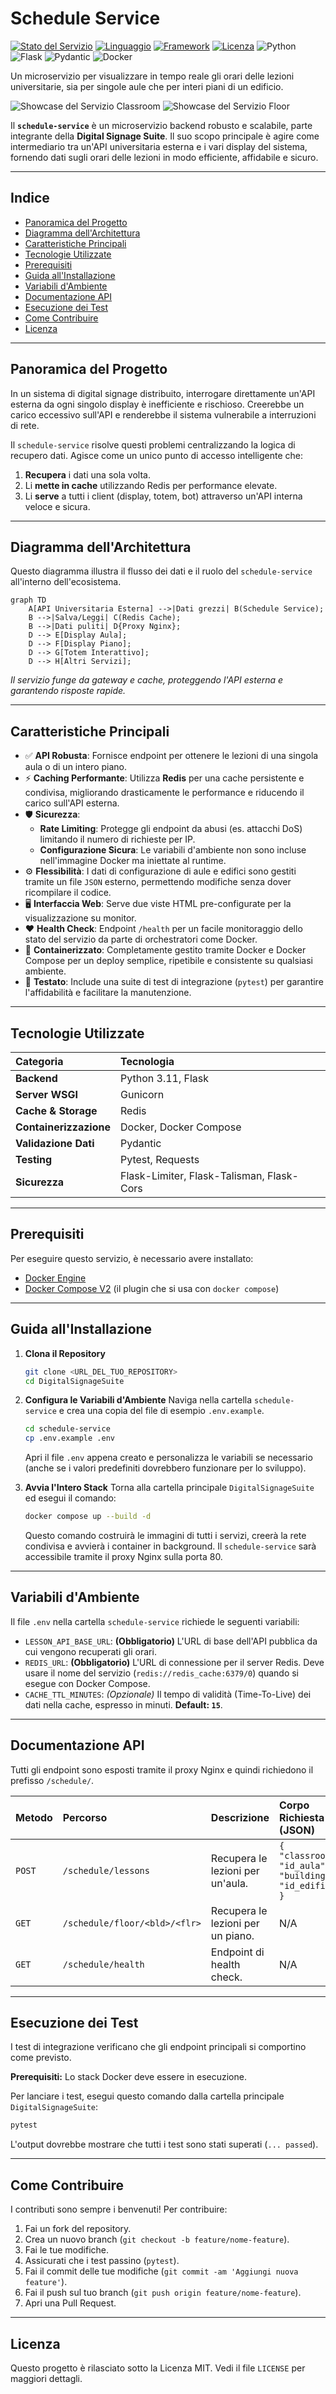 # Schedule Service

[![Stato del Servizio](https://img.shields.io/badge/status-stabile-green.svg)](https://shields.io/)
[![Linguaggio](https://img.shields.io/badge/python-3.11-blue.svg)](https://www.python.org/)
[![Framework](https://img.shields.io/badge/flask-2.3-lightgrey.svg)](https://flask.palletsprojects.com/)
[![Licenza](https://img.shields.io/badge/licenza-MIT-blue.svg)](https://opensource.org/licenses/MIT)
![Python](https://img.shields.io/badge/Python-3.11-blue.svg)
![Flask](https://img.shields.io/badge/Flask-2.3-black?logo=flask)
![Pydantic](https://img.shields.io/badge/Pydantic-v2-blue)
![Docker](https://img.shields.io/badge/Docker-Ready-blue?logo=docker)

Un microservizio per visualizzare in tempo reale gli orari delle lezioni universitarie, sia per singole aule che per interi piani di un edificio.

![Showcase del Servizio Classroom](https://github.com/Mantineo-Massimo/DigitalSignageSuite/blob/master/docs/schedule-classroom-showcase.png?raw=true)
![Showcase del Servizio Floor](https://github.com/Mantineo-Massimo/DigitalSignageSuite/blob/master/docs/schedule-floor-showcase.png?raw=true)

Il **`schedule-service`** è un microservizio backend robusto e scalabile, parte integrante della **Digital Signage Suite**. Il suo scopo principale è agire come intermediario tra un'API universitaria esterna e i vari display del sistema, fornendo dati sugli orari delle lezioni in modo efficiente, affidabile e sicuro.

---

## Indice

- [Panoramica del Progetto](#panoramica-del-progetto)
- [Diagramma dell'Architettura](#diagramma-dellarchitettura)
- [Caratteristiche Principali](#caratteristiche-principali)
- [Tecnologie Utilizzate](#tecnologie-utilizzate)
- [Prerequisiti](#prerequisiti)
- [Guida all'Installazione](#guida-allinstallazione)
- [Variabili d'Ambiente](#variabili-dambiente)
- [Documentazione API](#documentazione-api)
- [Esecuzione dei Test](#esecuzione-dei-test)
- [Come Contribuire](#come-contribuire)
- [Licenza](#licenza)

---

## Panoramica del Progetto

In un sistema di digital signage distribuito, interrogare direttamente un'API esterna da ogni singolo display è inefficiente e rischioso. Creerebbe un carico eccessivo sull'API e renderebbe il sistema vulnerabile a interruzioni di rete.

Il `schedule-service` risolve questi problemi centralizzando la logica di recupero dati. Agisce come un unico punto di accesso intelligente che:
1.  **Recupera** i dati una sola volta.
2.  Li **mette in cache** utilizzando Redis per performance elevate.
3.  Li **serve** a tutti i client (display, totem, bot) attraverso un'API interna veloce e sicura.

---

## Diagramma dell'Architettura

Questo diagramma illustra il flusso dei dati e il ruolo del `schedule-service` all'interno dell'ecosistema.

```mermaid
graph TD
    A[API Universitaria Esterna] -->|Dati grezzi| B(Schedule Service);
    B -->|Salva/Leggi| C(Redis Cache);
    B -->|Dati puliti| D{Proxy Nginx};
    D --> E[Display Aula];
    D --> F[Display Piano];
    D --> G[Totem Interattivo];
    D --> H[Altri Servizi];
```
_Il servizio funge da gateway e cache, proteggendo l'API esterna e garantendo risposte rapide._

---

## Caratteristiche Principali

- ✅ **API Robusta**: Fornisce endpoint per ottenere le lezioni di una singola aula o di un intero piano.
- ⚡ **Caching Performante**: Utilizza **Redis** per una cache persistente e condivisa, migliorando drasticamente le performance e riducendo il carico sull'API esterna.
- 🛡️ **Sicurezza**:
    - **Rate Limiting**: Protegge gli endpoint da abusi (es. attacchi DoS) limitando il numero di richieste per IP.
    - **Configurazione Sicura**: Le variabili d'ambiente non sono incluse nell'immagine Docker ma iniettate al runtime.
- ⚙️ **Flessibilità**: I dati di configurazione di aule e edifici sono gestiti tramite un file `JSON` esterno, permettendo modifiche senza dover ricompilare il codice.
- 🖥️ **Interfaccia Web**: Serve due viste HTML pre-configurate per la visualizzazione su monitor.
- ❤️ **Health Check**: Endpoint `/health` per un facile monitoraggio dello stato del servizio da parte di orchestratori come Docker.
- 🐳 **Containerizzato**: Completamente gestito tramite Docker e Docker Compose per un deploy semplice, ripetibile e consistente su qualsiasi ambiente.
- 🧪 **Testato**: Include una suite di test di integrazione (`pytest`) per garantire l'affidabilità e facilitare la manutenzione.

---

## Tecnologie Utilizzate

| Categoria | Tecnologia |
| :--- | :--- |
| **Backend** | Python 3.11, Flask |
| **Server WSGI** | Gunicorn |
| **Cache & Storage** | Redis |
| **Containerizzazione** | Docker, Docker Compose |
| **Validazione Dati** | Pydantic |
| **Testing** | Pytest, Requests |
| **Sicurezza**| Flask-Limiter, Flask-Talisman, Flask-Cors |

---

## Prerequisiti

Per eseguire questo servizio, è necessario avere installato:
- [Docker Engine](https://docs.docker.com/engine/install/)
- [Docker Compose V2](https://docs.docker.com/compose/install/) (il plugin che si usa con `docker compose`)

---

## Guida all'Installazione

1.  **Clona il Repository**
    ```bash
    git clone <URL_DEL_TUO_REPOSITORY>
    cd DigitalSignageSuite
    ```

2.  **Configura le Variabili d'Ambiente**
    Naviga nella cartella `schedule-service` e crea una copia del file di esempio `.env.example`.
    ```bash
    cd schedule-service
    cp .env.example .env
    ```
    Apri il file `.env` appena creato e personalizza le variabili se necessario (anche se i valori predefiniti dovrebbero funzionare per lo sviluppo).

3.  **Avvia l'Intero Stack**
    Torna alla cartella principale `DigitalSignageSuite` ed esegui il comando:
    ```bash
    docker compose up --build -d
    ```
    Questo comando costruirà le immagini di tutti i servizi, creerà la rete condivisa e avvierà i container in background. Il `schedule-service` sarà accessibile tramite il proxy Nginx sulla porta 80.

---

## Variabili d'Ambiente

Il file `.env` nella cartella `schedule-service` richiede le seguenti variabili:

- `LESSON_API_BASE_URL`: **(Obbligatorio)** L'URL di base dell'API pubblica da cui vengono recuperati gli orari.
- `REDIS_URL`: **(Obbligatorio)** L'URL di connessione per il server Redis. Deve usare il nome del servizio (`redis://redis_cache:6379/0`) quando si esegue con Docker Compose.
- `CACHE_TTL_MINUTES`: *(Opzionale)* Il tempo di validità (Time-To-Live) dei dati nella cache, espresso in minuti. **Default: `15`**.

---

## Documentazione API

Tutti gli endpoint sono esposti tramite il proxy Nginx e quindi richiedono il prefisso `/schedule/`.

| Metodo | Percorso | Descrizione | Corpo Richiesta (JSON) | Risposta Successo (200) |
| :--- | :--- | :--- | :--- | :--- |
| `POST` | `/schedule/lessons` | Recupera le lezioni per un'aula. | `{ "classroom": "id_aula", "building": "id_edificio" }` | `[ { "lesson_name": "...", ... } ]` |
| `GET` | `/schedule/floor/<bld>/<flr>` | Recupera le lezioni per un piano. | N/A | `[ { "lesson_name": "...", ... } ]` |
| `GET` | `/schedule/health` | Endpoint di health check. | N/A | `{ "status": "ok" }` |

---

## Esecuzione dei Test

I test di integrazione verificano che gli endpoint principali si comportino come previsto.

**Prerequisiti:** Lo stack Docker deve essere in esecuzione.

Per lanciare i test, esegui questo comando dalla cartella principale `DigitalSignageSuite`:
```bash
pytest
```
L'output dovrebbe mostrare che tutti i test sono stati superati (`... passed`).

---

## Come Contribuire

I contributi sono sempre i benvenuti! Per contribuire:
1.  Fai un fork del repository.
2.  Crea un nuovo branch (`git checkout -b feature/nome-feature`).
3.  Fai le tue modifiche.
4.  Assicurati che i test passino (`pytest`).
5.  Fai il commit delle tue modifiche (`git commit -am 'Aggiungi nuova feature'`).
6.  Fai il push sul tuo branch (`git push origin feature/nome-feature`).
7.  Apri una Pull Request.

---

## Licenza

Questo progetto è rilasciato sotto la Licenza MIT. Vedi il file `LICENSE` per maggiori dettagli.